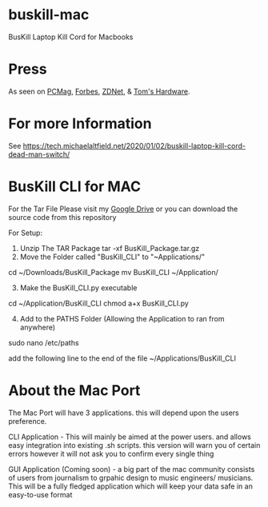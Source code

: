 # buskill-mac
BusKill Laptop Kill Cord for Macbooks

# Press

As seen on [PCMag](https://www.forbes.com/sites/daveywinder/2020/01/03/this-20-usb-cable-is-a-dead-mans-switch-for-your-linux-laptop/), [Forbes](https://www.pcmag.com/news/372806/programmers-usb-cable-can-kill-laptop-if-machine-is-yanked), [ZDNet](https://www.zdnet.com/article/new-usb-cable-kills-your-linux-laptop-if-stolen-in-a-public-place/), & [Tom's Hardware](https://www.tomshardware.com/news/the-buskill-usb-cable-secures-your-laptop-against-thieves).

# For more Information

See https://tech.michaelaltfield.net/2020/01/02/buskill-laptop-kill-cord-dead-man-switch/

# BusKill CLI for MAC

For the Tar File Please visit my [Google Drive](https://drive.google.com/file/d/1B7MakNrxXJQUI3989Z1r8iHH7cX1L6Q7/view?usp=sharing)
or you can download the source code from this repository 

For Setup:
1. Unzip The TAR Package 
tar -xf BusKill_Package.tar.gz
2. Move the Folder called "BusKill_CLI" to "~Applications/"

cd ~/Downloads/BusKill_Package
mv BusKill_CLI ~/Application/

3. Make the BusKill_CLI.py executable 

cd ~/Application/BusKill_CLI
chmod a+x BusKill_CLI.py 

4. Add to the PATHS Folder (Allowing the Application to ran from anywhere) 

sudo nano /etc/paths

add the following line to the end of the file
~/Applications/BusKill_CLI

# About the Mac Port 

The Mac Port will have 3 applications. this will depend upon the users preference. 

CLI Application - This will mainly be aimed at the power users. and allows easy integration into existing .sh scripts. this version will warn you of certain errors however it will not ask you to confirm every single thing 

GUI Application (Coming soon) - a big part of the mac community consists of users from journalism to grpahic design to music engineers/ musicians. This will be a fully fledged application which will keep your data safe in an easy-to-use format 
